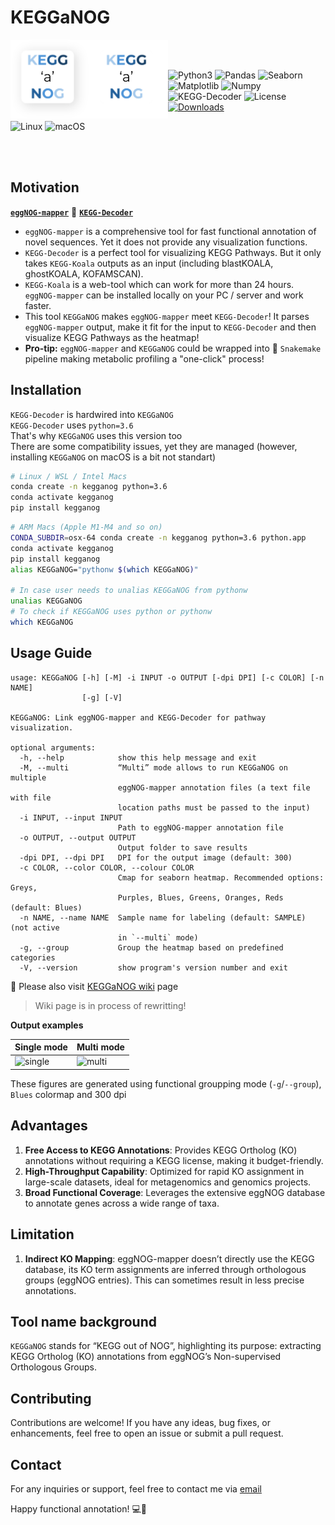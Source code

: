 # KEGGaNOG

<img src="https://github.com/iliapopov17/KEGGaNOG/blob/main/imgs/KaN_logo_light.png#gh-light-mode-only" align="left" width = 25%/>
<img src="https://github.com/iliapopov17/KEGGaNOG/blob/main/imgs/KaN_logo_dark.png#gh-dark-mode-only" align="left" width = 25%/>

<br>
<br>

![Python3](https://img.shields.io/badge/Language-Python3-steelblue)
![Pandas](https://img.shields.io/badge/Dependecy-Pandas-steelblue)
![Seaborn](https://img.shields.io/badge/Dependecy-Seaborn-steelblue)
![Matplotlib](https://img.shields.io/badge/Dependecy-Matplotlib-steelblue)
![Numpy](https://img.shields.io/badge/Dependecy-Numpy-steelblue)
![KEGG-Decoder](https://img.shields.io/badge/Dependecy-KEGG_Decoder-steelblue)
![License](https://img.shields.io/badge/License-MIT-steelblue)
[![Downloads](https://static.pepy.tech/badge/kegganog)](https://pepy.tech/project/kegganog)

![Linux](https://img.shields.io/badge/Linux-FCC624?style=for-the-badge&logo=linux&logoColor=black)
![macOS](https://img.shields.io/badge/mac%20os-000000?style=for-the-badge&logo=macos&logoColor=F0F0F0)

<br>
<br>

## Motivation

[**`eggNOG-mapper`**](https://github.com/eggnogdb/eggnog-mapper) 🤝 [**`KEGG-Decoder`**](https://github.com/bjtully/BioData/blob/master/KEGGDecoder/README.md)

- `eggNOG-mapper` is a comprehensive tool for fast functional annotation of novel sequences. Yet it does not provide any visualization functions.
- `KEGG-Decoder` is a perfect tool for visualizing KEGG Pathways. But it only takes `KEGG-Koala` outputs as an input (including blastKOALA, ghostKOALA, KOFAMSCAN).
- `KEGG-Koala` is a web-tool which can work for more than 24 hours. `eggNOG-mapper` can be installed locally on your PC / server and work faster.
- This tool `KEGGaNOG` makes `eggNOG-mapper` meet `KEGG-Decoder`! It parses `eggNOG-mapper` output, make it fit for the input to `KEGG-Decoder` and then visualize KEGG Pathways as the heatmap!
- **Pro-tip:** `eggNOG-mapper` and `KEGGaNOG` could be wrapped into 🐍 `Snakemake` pipeline making metabolic profiling a "one-click" process!

## Installation

`KEGG-Decoder` is hardwired into `KEGGaNOG`<br>
`KEGG-Decoder` uses `python=3.6`<br>
That's why `KEGGaNOG` uses this version too<br>
There are some compatibility issues, yet they are managed (however, installing `KEGGaNOG` on macOS is a bit not standart)

```bash
# Linux / WSL / Intel Macs
conda create -n kegganog python=3.6
conda activate kegganog
pip install kegganog
```

```bash
# ARM Macs (Apple M1-M4 and so on)
CONDA_SUBDIR=osx-64 conda create -n kegganog python=3.6 python.app
conda activate kegganog
pip install kegganog
alias KEGGaNOG="pythonw $(which KEGGaNOG)"

# In case user needs to unalias KEGGaNOG from pythonw
unalias KEGGaNOG
# To check if KEGGaNOG uses python or pythonw
which KEGGaNOG
```

## Usage Guide

```
usage: KEGGaNOG [-h] [-M] -i INPUT -o OUTPUT [-dpi DPI] [-c COLOR] [-n NAME]
                [-g] [-V]

KEGGaNOG: Link eggNOG-mapper and KEGG-Decoder for pathway visualization.

optional arguments:
  -h, --help            show this help message and exit
  -M, --multi           “Multi” mode allows to run KEGGaNOG on multiple
                        eggNOG-mapper annotation files (a text file with file
                        location paths must be passed to the input)
  -i INPUT, --input INPUT
                        Path to eggNOG-mapper annotation file
  -o OUTPUT, --output OUTPUT
                        Output folder to save results
  -dpi DPI, --dpi DPI   DPI for the output image (default: 300)
  -c COLOR, --color COLOR, --colour COLOR
                        Cmap for seaborn heatmap. Recommended options: Greys,
                        Purples, Blues, Greens, Oranges, Reds (default: Blues)
  -n NAME, --name NAME  Sample name for labeling (default: SAMPLE) (not active
                        in `--multi` mode)
  -g, --group           Group the heatmap based on predefined categories
  -V, --version         show program's version number and exit
```

🔗 Please also visit [KEGGaNOG wiki](https://github.com/iliapopov17/KEGGaNOG/wiki) page

> Wiki page is in process of rewritting!

**Output examples**

|Single mode|Multi mode|
|-----------|----------|
|![single](https://github.com/user-attachments/assets/5c4d4377-8053-48d7-b7f1-4a4172e1df49)|![multi](https://github.com/user-attachments/assets/d2810d22-52c0-4ac0-9478-9a397c40a026)|

These figures are generated using functional groupping mode (`-g`/`--group`), `Blues` colormap and 300 dpi

## Advantages

1. **Free Access to KEGG Annotations**: Provides KEGG Ortholog (KO) annotations without requiring a KEGG license, making it budget-friendly.
2. **High-Throughput Capability**: Optimized for rapid KO assignment in large-scale datasets, ideal for metagenomics and genomics projects.
3. **Broad Functional Coverage**: Leverages the extensive eggNOG database to annotate genes across a wide range of taxa.

## Limitation

1. **Indirect KO Mapping**: eggNOG-mapper doesn’t directly use the KEGG database, its KO term assignments are inferred through orthologous groups (eggNOG entries). This can sometimes result in less precise annotations.

## Tool name background

`KEGGaNOG` stands for “KEGG out of NOG”, highlighting its purpose: extracting KEGG Ortholog (KO) annotations from eggNOG’s Non-supervised Orthologous Groups.

## Contributing
Contributions are welcome! If you have any ideas, bug fixes, or enhancements, feel free to open an issue or submit a pull request.

## Contact
For any inquiries or support, feel free to contact me via [email](mailto:iljapopov17@gmail.com)

Happy functional annotation! 💻🧬
